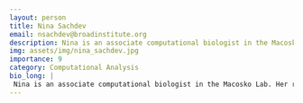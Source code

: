 ```yaml
---
layout: person
title: Nina Sachdev
email: nsachdev@broadinstitute.org
description: Nina is an associate computational biologist in the Macosko Lab. Her research focuses on developing and applying methods to analyze large-scale single-cell datasets. Prior to joining the Broad, she ...
img: assets/img/nina_sachdev.jpg
importance: 9
category: Computational Analysis
bio_long: |
 Nina is an associate computational biologist in the Macosko Lab. Her research focuses on developing and applying methods to analyze large-scale single-cell datasets. Prior to joining the Broad, she studied computer science at Wellesley College.
---
```

